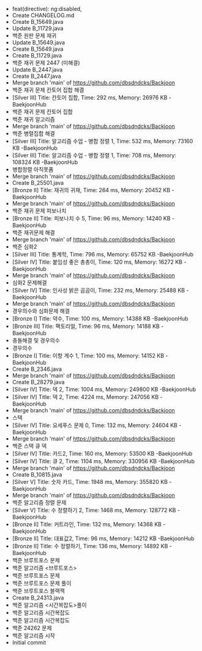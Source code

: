 - feat(directive): ng:disabled,
- Create CHANGELOG.md
- Create B_15649.java
- Update B_11729.java
- 백준 원판 문제 재귀
- Update B_15649.java
- Create B_15649.java
- Create B_11729.java
- 백준 재귀 문제 2447 (미해결)
- Update B_2447.java
- Create B_2447.java
- Merge branch 'main' of https://github.com/dbsdndcks/Backjoon
- 백준 재귀 문제 칸토어 집합 해결
- [Silver III] Title: 칸토어 집합, Time: 292 ms, Memory: 26976 KB -BaekjoonHub
- 백준 재귀 문제 칸토어 집합
- 백준 재귀 알고리즘
- Merge branch 'main' of https://github.com/dbsdndcks/Backjoon
- 백준 병렬집합 해결
- [Silver III] Title: 알고리즘 수업 - 병합 정렬 1, Time: 532 ms, Memory: 73160 KB -BaekjoonHub
- [Silver III] Title: 알고리즘 수업 - 병합 정렬 1, Time: 708 ms, Memory: 108324 KB -BaekjoonHub
- 병합정렬 아직못품
- Merge branch 'main' of https://github.com/dbsdndcks/Backjoon
- Create B_25501.java
- [Bronze II] Title: 재귀의 귀재, Time: 264 ms, Memory: 20452 KB -BaekjoonHub
- Merge branch 'main' of https://github.com/dbsdndcks/Backjoon
- 백준 재귀 문제 피보나치
- [Bronze II] Title: 피보나치 수 5, Time: 96 ms, Memory: 14240 KB -BaekjoonHub
- 백준 재귀문제 해결
- Merge branch 'main' of https://github.com/dbsdndcks/Backjoon
- 백준 심화2
- [Silver III] Title: 통계학, Time: 796 ms, Memory: 65752 KB -BaekjoonHub
- [Silver IV] Title: 붙임성 좋은 총총이, Time: 120 ms, Memory: 16272 KB -BaekjoonHub
- Merge branch 'main' of https://github.com/dbsdndcks/Backjoon
- 심화2 문제해결
- [Silver IV] Title: 인사성 밝은 곰곰이, Time: 232 ms, Memory: 25488 KB -BaekjoonHub
- Merge branch 'main' of https://github.com/dbsdndcks/Backjoon
- 경우의수와 심화문제 해결
- [Bronze I] Title: 약수, Time: 100 ms, Memory: 14388 KB -BaekjoonHub
- [Bronze III] Title: 팩토리얼, Time: 96 ms, Memory: 14188 KB -BaekjoonHub
- 충돌해결 및 경우의수
- 경우의수
- [Bronze I] Title: 이항 계수 1, Time: 100 ms, Memory: 14152 KB -BaekjoonHub
- Create B_2346.java
- Merge branch 'main' of https://github.com/dbsdndcks/Backjoon
- Create B_28279.java
- [Silver IV] Title: 덱 2, Time: 1004 ms, Memory: 249800 KB -BaekjoonHub
- [Silver IV] Title: 덱 2, Time: 4224 ms, Memory: 247056 KB -BaekjoonHub
- Merge branch 'main' of https://github.com/dbsdndcks/Backjoon
- 스택
- [Silver IV] Title: 요세푸스 문제 0, Time: 132 ms, Memory: 24604 KB -BaekjoonHub
- Merge branch 'main' of https://github.com/dbsdndcks/Backjoon
- 백준 스택 큐 덱
- [Silver IV] Title: 카드2, Time: 160 ms, Memory: 53500 KB -BaekjoonHub
- [Silver IV] Title: 큐 2, Time: 1104 ms, Memory: 330956 KB -BaekjoonHub
- Merge branch 'main' of https://github.com/dbsdndcks/Backjoon
- Create B_10815.java
- [Silver V] Title: 숫자 카드, Time: 1948 ms, Memory: 355820 KB -BaekjoonHub
- Merge branch 'main' of https://github.com/dbsdndcks/Backjoon
- 백준 알고리즘 정렬 문제
- [Silver V] Title: 수 정렬하기 2, Time: 1468 ms, Memory: 128772 KB -BaekjoonHub
- [Bronze II] Title: 커트라인, Time: 132 ms, Memory: 14368 KB -BaekjoonHub
- [Bronze II] Title: 대표값2, Time: 96 ms, Memory: 14212 KB -BaekjoonHub
- [Bronze II] Title: 수 정렬하기, Time: 136 ms, Memory: 14892 KB -BaekjoonHub
- 백준 브루트포스 문제
- 백준 알고리즘 <브루트포스>
- 백준 브루트포스 문제
- 백준 브루트포스 문제 풀이
- 백준 브루트포스 블랙잭
- Create B_24313.java
- 백준 알고리즘 <시간복잡도>풀이
- 백준 알고리즘 시간복잡도
- 백준 알고리즘 시간복잡도
- 백준 24262 문제
- 백준 알고리즘 시작
- Initial commit
